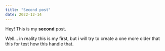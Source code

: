 ```yaml
---
title: "Second post"
date: 2022-12-14
---
```


Hey! This is my **second** post.

Well... in reality this is my first, but i will try to create a one more older that this for test how this handle that.